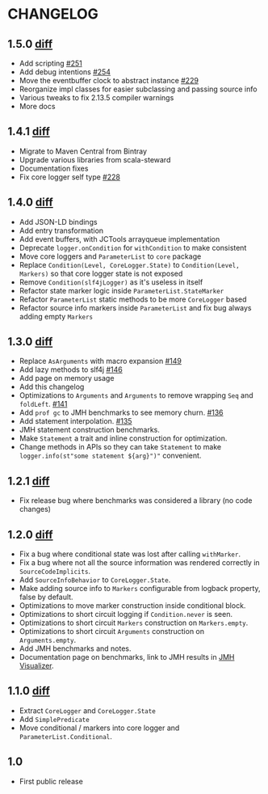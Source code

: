 # CHANGELOG

## 1.5.0 [diff](https://github.com/tersesystems/blindsight/compare/v1.4.1...v1.5.0)

* Add scripting [#251](https://github.com/tersesystems/blindsight/pull/251)
* Add debug intentions [#254](https://github.com/tersesystems/blindsight/pull/254)
* Move the eventbuffer clock to abstract instance [#229](https://github.com/tersesystems/blindsight/pull/229)
* Reorganize impl classes for easier subclassing and passing source info
* Various tweaks to fix 2.13.5 compiler warnings
* More docs

## 1.4.1 [diff](https://github.com/tersesystems/blindsight/compare/v1.4.0...v1.4.1)

* Migrate to Maven Central from Bintray
* Upgrade various libraries from scala-steward
* Documentation fixes
* Fix core logger self type [#228](https://github.com/tersesystems/blindsight/pull/228)

## 1.4.0 [diff](https://github.com/tersesystems/blindsight/compare/v1.3.0...v1.4.0)

* Add JSON-LD bindings
* Add entry transformation
* Add event buffers, with JCTools arrayqueue implementation
* Deprecate `logger.onCondition` for `withCondition` to make consistent
* Move core loggers and `ParameterList` to `core` package
* Replace `Condition(Level, CoreLogger.State)` to `Condition(Level, Markers)` so that core logger state is not exposed
* Remove `Condition(slf4jLogger)` as it's useless in itself
* Refactor state marker logic inside `ParameterList.StateMarker`
* Refactor `ParameterList` static methods to be more `CoreLogger` based
* Refactor source info markers inside `ParameterList` and fix bug always adding empty `Markers`

## 1.3.0 [diff](https://github.com/tersesystems/blindsight/compare/v1.2.1...v1.3.0)

* Replace `AsArguments` with macro expansion [#149](https://github.com/tersesystems/blindsight/pull/149)
* Add lazy methods to slf4j [#146](https://github.com/tersesystems/blindsight/pull/146)
* Add page on memory usage
* Add this changelog
* Optimizations to `Arguments` and `Arguments` to remove wrapping `Seq` and `foldLeft`. [#141](https://github.com/tersesystems/blindsight/pull/141)
* Add `prof gc` to JMH benchmarks to see memory churn. [#136](https://github.com/tersesystems/blindsight/pull/136)
* Add statement interpolation. [#135](https://github.com/tersesystems/blindsight/pull/135)
* JMH statement construction benchmarks.
* Make `Statement` a trait and inline construction for optimization.
* Change methods in APIs so they can take `Statement` to make `logger.info(st"some statement ${arg}")"` convenient.

## 1.2.1 [diff](https://github.com/tersesystems/blindsight/compare/v1.2.0...v1.2.1)

* Fix release bug where benchmarks was considered a library (no code changes)

## 1.2.0 [diff](https://github.com/tersesystems/blindsight/compare/v1.1.0...v1.2.0)

* Fix a bug where conditional state was lost after calling `withMarker`.
* Fix a bug where not all the source information was rendered correctly in `SourceCodeImplicits`.
* Add `SourceInfoBehavior` to `CoreLogger.State`.
* Make adding source info to `Markers` configurable from logback property, false by default.
* Optimizations to move marker construction inside conditional block.
* Optimizations to short circuit logging if `Condition.never` is seen.
* Optimizations to short circuit `Markers` construction on `Markers.empty`.
* Optimizations to short circuit `Arguments` construction on `Arguments.empty`.
* Add JMH benchmarks and notes.
* Documentation page on benchmarks, link to JMH results in [JMH Visualizer](https://jmh.morethan.io/).

## 1.1.0 [diff](https://github.com/tersesystems/blindsight/compare/v1.0.0...v1.1.0)
 
* Extract `CoreLogger` and `CoreLogger.State`
* Add `SimplePredicate`
* Move conditional / markers into core logger and `ParameterList.Conditional`.

## 1.0

* First public release
